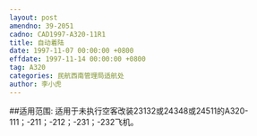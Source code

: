 ```yaml
---
layout: post
amendno: 39-2051
cadno: CAD1997-A320-11R1
title: 自动着陆
date: 1997-11-07 00:00:00 +0800
effdate: 1997-11-14 00:00:00 +0800
tag: A320
categories: 民航西南管理局适航处
author: 李小虎
---
```


##适用范围:
适用于未执行空客改装23132或24348或24511的A320-111；-211；-212；-231；-232飞机。

